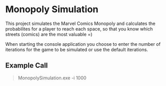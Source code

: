 # Monopoly Simulation

This project simulates the Marvel Comics Monopoly and calculates the probabilites for a player to reach each space, so that you know which streets (comics) are the most valuable =)

When starting the console application you choose to enter the number of iterations for the game to be simulated or use the default iterations.

## Example Call

> MonopolySimulation.exe -i 1000